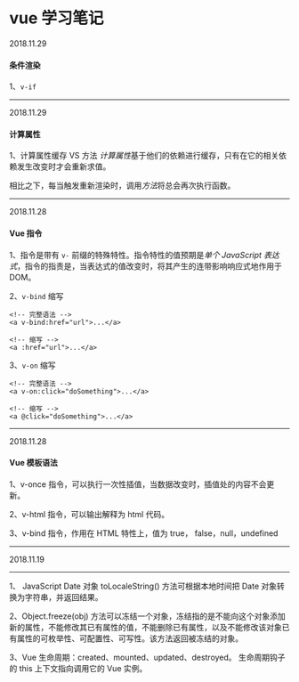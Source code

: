 # vue 学习笔记
2018.11.29
#### 条件渲染
1、`v-if` 
****
2018.11.29
#### 计算属性
1、计算属性缓存 VS 方法
*计算属性*基于他们的依赖进行缓存，只有在它的相关依赖发生改变时才会重新求值。

相比之下，每当触发重新渲染时，调用*方法*将总会再次执行函数。
****
2018.11.28
#### Vue 指令
1、指令是带有 `v-` 前缀的特殊特性。指令特性的值预期是*单个 JavaScript 表达式*，指令的指责是，当表达式的值改变时，将其产生的连带影响响应式地作用于 DOM。

2、`v-bind` 缩写
```
<!-- 完整语法 -->
<a v-bind:href="url">...</a>

<!-- 缩写 -->
<a :href="url">...</a>
```

3、`v-on` 缩写
```
<!-- 完整语法 -->
<a v-on:click="doSomething">...</a>

<!-- 缩写 -->
<a @click="doSomething">...</a>
```
****
2018.11.28
#### Vue 模板语法
1、v-once 指令，可以执行一次性插值，当数据改变时，插值处的内容不会更新。

2、v-html 指令，可以输出解释为 html 代码。

3、v-bind 指令，作用在 HTML 特性上，值为 true， false，null，undefined
****
2018.11.19
****
1、 JavaScript Date 对象
toLocaleString() 方法可根据本地时间把 Date 对象转换为字符串，并返回结果。

2、Object.freeze(obj) 方法可以冻结一个对象，冻结指的是不能向这个对象添加新的属性，不能修改其已有属性的值，不能删除已有属性，以及不能修改该对象已有属性的可枚举性、可配置性、可写性。该方法返回被冻结的对象。

3、Vue 生命周期：created、mounted、updated、destroyed。
生命周期钩子的 this 上下文指向调用它的 Vue 实例。